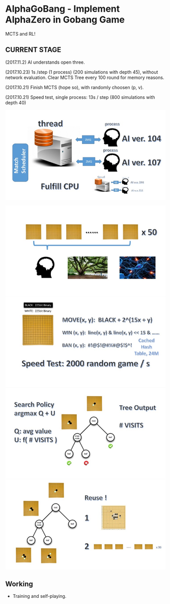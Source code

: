 # AlphaGoBang - Implement AlphaZero in Gobang Game

MCTS and RL!



## CURRENT STAGE

(2017.11.2) AI understands open three. 

(2017.10.23) 1s /step (1 process) (200 simulations with depth 45), without network evaluation. Clear MCTS Tree every 100 round for memory reasons. 

(2017.10.21) Finish MCTS (hope so), with randomly choosen (p, v).

(2017.10.21) Speed test, single process: 13s / step (800 simulations with depth 40)




![avatar](./docs/implementation0/Slide1.jpg)

![avatar](./docs/implementation0/Slide2.jpg)
![avatar](./docs/implementation0/Slide3.jpg)
![avatar](./docs/implementation0/Slide4.jpg)
![avatar](./docs/implementation0/Slide5.jpg)


## Working

* Training and self-playing.
